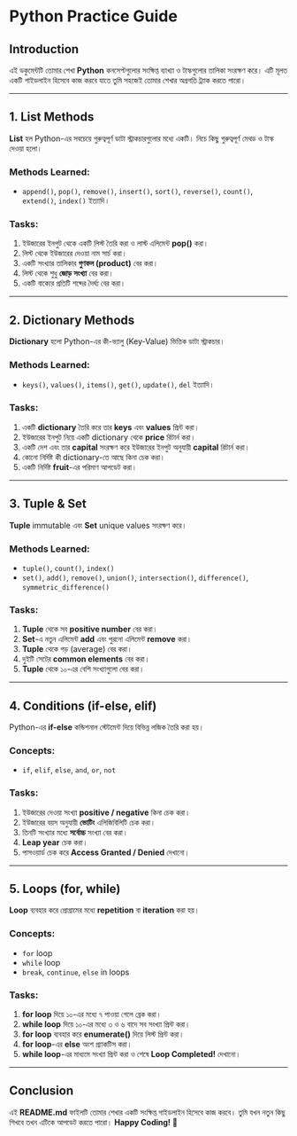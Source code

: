 # Python Practice Guide

## Introduction
এই ডকুমেন্টটি তোমার শেখা **Python** কনসেপ্টগুলোর সংক্ষিপ্ত ব্যাখ্যা ও টাস্কগুলোর তালিকা সংরক্ষণ করে। এটি মূলত একটি গাইডলাইন হিসেবে কাজ করবে যাতে তুমি সহজেই তোমার শেখার অগ্রগতি ট্র্যাক করতে পারো।

---
## 1. List Methods
**List** হল Python-এর সবচেয়ে গুরুত্বপূর্ণ ডাটা স্ট্রাকচারগুলোর মধ্যে একটি। নিচে কিছু গুরুত্বপূর্ণ মেথড ও টাস্ক দেওয়া হলো।

### **Methods Learned:**
- `append()`, `pop()`, `remove()`, `insert()`, `sort()`, `reverse()`, `count()`, `extend()`, `index()` ইত্যাদি।

### **Tasks:**
1. ইউজারের ইনপুট থেকে একটি লিস্ট তৈরি করা ও লাস্ট এলিমেন্ট **pop()** করা।
2. লিস্ট থেকে ইউজারের দেওয়া নাম সার্চ করা।
3. একটি সংখ্যার তালিকার **গুণফল (product)** বের করা।
4. লিস্ট থেকে শুধু **জোড় সংখ্যা** বের করা।
5. একটি বাক্যের প্রতিটি শব্দের দৈর্ঘ্য বের করা।

---
## 2. Dictionary Methods
**Dictionary** হলো Python-এর কী-ভ্যালু (Key-Value) ভিত্তিক ডাটা স্ট্রাকচার।

### **Methods Learned:**
- `keys()`, `values()`, `items()`, `get()`, `update()`, `del` ইত্যাদি।

### **Tasks:**
1. একটি **dictionary** তৈরি করে তার **keys** এবং **values** প্রিন্ট করা।
2. ইউজারের ইনপুট নিয়ে একটি dictionary থেকে **price** রিটার্ন করা।
3. একটি দেশ এবং তার **capital** সংরক্ষণ করে ইউজারের ইনপুট অনুযায়ী **capital** রিটার্ন করা।
4. কোনো নির্দিষ্ট কী dictionary-তে আছে কিনা চেক করা।
5. একটি নির্দিষ্ট **fruit**-এর পরিমাণ আপডেট করা।

---
## 3. Tuple & Set
**Tuple** immutable এবং **Set** unique values সংরক্ষণ করে।

### **Methods Learned:**
- `tuple()`, `count()`, `index()`
- `set()`, `add()`, `remove()`, `union()`, `intersection()`, `difference()`, `symmetric_difference()`

### **Tasks:**
1. **Tuple** থেকে সব **positive number** বের করা।
2. **Set**-এ নতুন এলিমেন্ট **add** এবং পুরনো এলিমেন্ট **remove** করা।
3. **Tuple** থেকে গড় (average) বের করা।
4. দুইটি সেটের **common elements** বের করা।
5. **Tuple** থেকে ১০-এর বেশি সংখ্যাগুলো বের করা।

---
## 4. Conditions (if-else, elif)
Python-এর **if-else** কন্ডিশনাল স্টেটমেন্ট দিয়ে বিভিন্ন লজিক তৈরি করা হয়।

### **Concepts:**
- `if`, `elif`, `else`, `and`, `or`, `not`

### **Tasks:**
1. ইউজারের দেওয়া সংখ্যা **positive / negative** কিনা চেক করা।
2. ইউজারের বয়স অনুযায়ী **ভোটিং** এলিজিবিলিটি চেক করা।
3. তিনটি সংখ্যার মধ্যে **সর্বোচ্চ** সংখ্যা বের করা।
4. **Leap year** চেক করা।
5. পাসওয়ার্ড চেক করে **Access Granted / Denied** দেখানো।

---
## 5. Loops (for, while)
**Loop** ব্যবহার করে প্রোগ্রামের মধ্যে **repetition** বা **iteration** করা হয়।

### **Concepts:**
- `for` loop
- `while` loop
- `break`, `continue`, `else` in loops

### **Tasks:**
1. **for loop** দিয়ে ১০-এর মধ্যে ৭ পাওয়া গেলে ব্রেক করা।
2. **while loop** দিয়ে ১০-এর মধ্যে ৩ ও ৬ বাদে সব সংখ্যা প্রিন্ট করা।
3. **for loop** ব্যবহার করে **enumerate()** দিয়ে লিস্ট প্রিন্ট করা।
4. **for loop**-এর **else** অংশ প্র্যাকটিস করা।
5. **while loop**-এর মাধ্যমে সংখ্যা প্রিন্ট করা ও শেষে **Loop Completed!** দেখানো।

---
## Conclusion
এই **README.md** ফাইলটি তোমার শেখার একটি সংক্ষিপ্ত গাইডলাইন হিসেবে কাজ করবে। তুমি যখন নতুন কিছু শিখবে তখন এটিকে আপডেট করতে পারো। **Happy Coding! 🚀**

